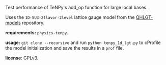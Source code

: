 Test performance of TeNPy's add_op function for large local bases.

Uses the `1D-SU3-2flavor-2level` lattice gauge model from the [QHLGT-models](https://baltig.infn.it/qpd/qhlgt-models) repository.

__requirements:__
`physics-tenpy`.

__usage:__
`git clone --recursive` and run `python tenpy_1d_lgt.py` to cProfile the model initialization and save the results in a `prof` file.

__license__: GPLv3.
